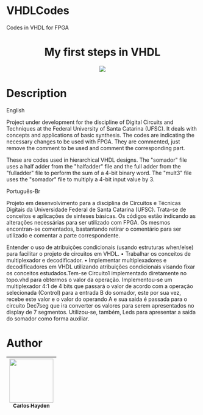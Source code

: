 
# VHDLCodes
Codes in VHDL for FPGA



<h1 align="center"> My first steps in VHDL </h1>



<p align="center">
<img src="http://img.shields.io/static/v1?label=STATUS&message=EM%20DESENVOLVIMENTO&color=GREEN&style=for-the-badge"/>
</p>

# Description

English

Project under development for the discipline of Digital Circuits and Techniques at the Federal University of Santa Catarina (UFSC).
It deals with concepts and applications of basic synthesis.
The codes are indicating the necessary changes to be used with FPGA. They are commented, just remove the comment to be used and comment the corresponding part.


These are codes used in hierarchical VHDL designs.
The "somador" file uses a half adder from the "halfadder" file and the full adder from the "fulladder" file to perform the sum of a 4-bit binary word.
The "mult3" file uses the "somador" file to multiply a 4-bit input value by 3.



Português-Br

Projeto em desenvolvimento para a disciplina de Circuitos e Técnicas Digitais da Universidade Federal de Santa Catarina (UFSC).
Trata-se de conceitos e aplicações de sinteses básicas.
Os códigos estão indicando as alterações necessárias para ser utilizado com FPGA. Os mesmos encontran-se comentados, bastantando retirar o comentário para ser utilizado e comentar a parte correspondente.


Entender o uso de atribuições condicionais (usando estruturas when/else) para facilitar o projeto de circuitos em VHDL.
• Trabalhar os conceitos de multiplexador e decodificador.
• Implementar multiplexadores e decodificadores em VHDL
utilizando atribuições condicionais visando fixar os conceitos estudados.Tem-se Circuito1 implementado diretamente no topo.vhd para obtermos o valor da operação.
Implementou-se um multiplexador 4:1 de 4 bits que passará o valor de acordo com a operação selecionada (Control) para a entrada B do somador, este por sua vez, recebe este valor e o valor do operando A e sua saida é passada para o circuito Dec7seg que ira converter os valores para serem apresentados no display de 7 segmentos. Utilizou-se, também, Leds para apresentar a saida do somador como forma auxiliar.





# Author

| [<img src="https://avatars.githubusercontent.com/u/79289647?v=4" width=115><br><sub>Carlos Hayden</sub>](https://github.com/JunhaumHayden) |
| :---: |
